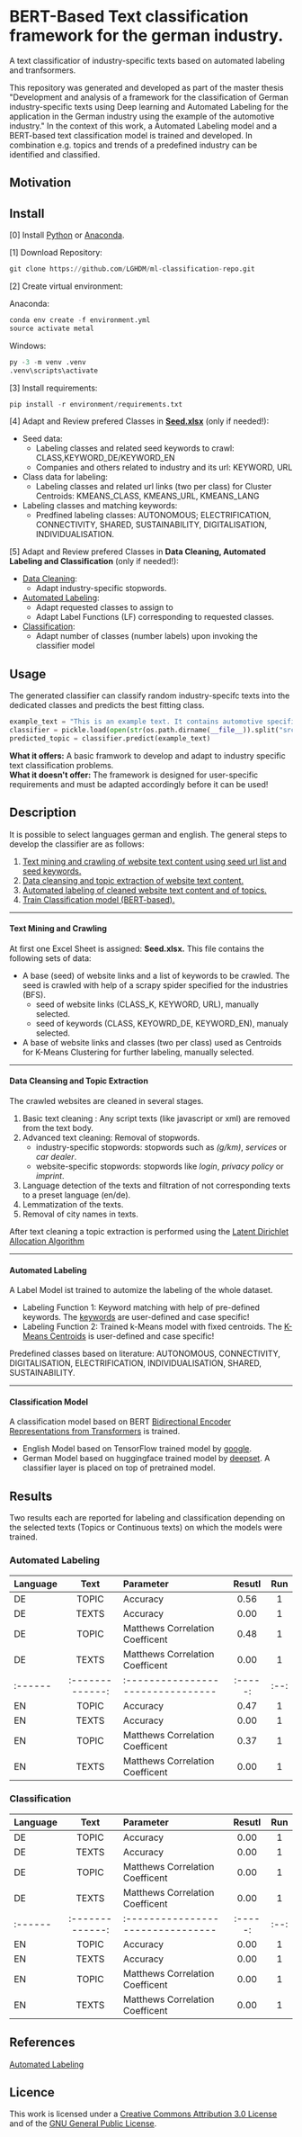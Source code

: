 # BERT-Based Text classification framework for the german industry.
A text classificatior of industry-specific texts based on automated labeling and tranfsormers.

This repository was generated and developed as part of the master thesis "Development and analysis of a framework for the classification of German industry-specific texts using Deep learning and Automated Labeling for the application in the German industry using the example of the automotive industry."
In the context of this work, a Automated Labeling model and a BERT-based text classification model is trained and developed. In combination e.g. topics and trends of a predefined industry can be identified and classified.
<!-- "Analysis and automated labeling of topics and trends in the German
automotive industry using Deep Learning and Natural Language Processing based on of industry-specific website content.". -->

## Motivation

## Install
[0] Install [Python](https://www.python.org/downloads/release/python-3111/) or [Anaconda](https://www.anaconda.com/products/distribution).

[1] Download Repository:

```python
git clone https://github.com/LGHDM/ml-classification-repo.git
```

[2] Create virtual environment:

Anaconda:
```python
conda env create -f environment.yml
source activate metal
```
Windows:
```python
py -3 -m venv .venv
.venv\scripts\activate
```

[3] Install requirements:
```python
pip install -r environment/requirements.txt
```

[4] Adapt and Review prefered Classes in [**Seed.xlsx**](https://github.com/LGHDM/ml-classification-repo/blob/main/files/Seed.xlsx) (only if needed!):
- Seed data:
   - Labeling classes and related seed keywords to crawl: CLASS,KEYWORD_DE/KEYWORD_EN
   - Companies and others related to industry and its url: KEYWORD, URL  
- Class data for labeling:
   - Labeling classes and related url links (two per class) for Cluster Centroids: KMEANS_CLASS, KMEANS_URL, KMEANS_LANG
- Labeling classes and matching keywords:
   - Predfined labeling classes: AUTONOMOUS; ELECTRIFICATION, CONNECTIVITY, SHARED, SUSTAINABILITY, DIGITALISATION, INDIVIDUALISATION.

[5] Adapt and Review prefered Classes in **Data Cleaning, Automated Labeling and Classification** (only if needed!):
- [Data Cleaning](https://github.com/LGHDM/ml-classification-repo/tree/main/src/cleans):
   - Adapt industry-specific stopwords.
- [Automated Labeling](https://github.com/LGHDM/ml-classification-repo/tree/main/src/automated_label):
   - Adapt requested classes to assign to
   - Adapt Label Functions (LF) corresponding to requested classes.
- [Classification](https://github.com/LGHDM/ml-classification-repo/tree/main/src/classification):
   - Adapt number of classes (number labels) upon invoking the classifier model

## Usage
The generated classifier can classify random industry-specifc texts into the dedicated classes and predicts the best fitting class.
```python
example_text = "This is an example text. It contains automotive specific words like battery, electrical, loading station, autonomic driving and many more car words."
classifier = pickle.load(open(str(os.path.dirname(__file__)).split("src")[0] + r"models/classifier.pkl", 'rb')) 
predicted_topic = classifier.predict(example_text)
```
**What it offers:** A basic framwork to develop and adapt to industry specific text classification problems.  
**What it doesn't offer:** The framework is designed for user-specific requirements and must be adapted accordingly before it can be used!

## Description
It is possible to select languages german and english. The general steps to develop the classifier are as follows:

   1. [Text mining and crawling of website text content using seed url list and seed keywords.](#text-mining-and-crawling-of-website-text-content)
   2. [Data cleansing and topic extraction of website text content.](#data-cleansing-and-topic-extraction)
   3. [Automated labeling of cleaned website text content and of topics.](#automated-labeling)
   4. [Train Classification model (BERT-based).](#classification-model)

***
#### Text Mining and Crawling 

   At first one Excel Sheet is assigned: **Seed.xlsx.** This file contains the following sets of data:
   - A base (seed) of website links and a list of keywords to be crawled. The seed is crawled with help of a scrapy spider specified for the industries (BFS). 
      - seed  of website links (CLASS_K, KEYWORD, URL), manually selected.
      - seed of keywords (CLASS, KEYOWRD_DE, KEYWORD_EN), manualy selected.
   - A base of website links and classes (two per class) used as Centroids for K-Means Clustering for further labeling, manually selected.
***
#### Data Cleansing and Topic Extraction

   The crawled websites are cleaned in several stages.
   1. Basic text cleaning : Any script texts (like javascript or xml) are removed from the text body. 
   2. Advanced text cleaning: Removal of stopwords. 
      - industry-specific stopwords: stopwords such as *(g/km)*, *services* or *car dealer*.
      - website-specific stopwords: stopwords like *login*, *privacy policy* or *imprint*.  
   3. Language detection of the texts and filtration of not corresponding texts to a preset language (en/de). 
   4. Lemmatization of the texts. 
   5. Removal of city names in texts. 

   After text cleaning a topic extraction is performed using the [Latent Dirichlet Allocation Algorithm](https://scikit-learn.org/stable/modules/generated/sklearn.decomposition.LatentDirichletAllocation.html)
***
#### Automated Labeling
   A Label Model ist trained to automize the labeling of the whole dataset. 
   * Labeling Function 1: Keyword matching with help of pre-defined keywords. The [keywords](https://github.com/LGHDM/ml-classification-repo/blob/main/files/Seed.xlsx) are user-defined and case specific!
   * Labeling Function 2: Trained k-Means model with fixed centroids. The [K-Means Centroids](https://github.com/LGHDM/ml-classification-repo/blob/main/files/Seed.xlsx) is user-defined and case specific! 

   Predefined classes based on literature: AUTONOMOUS, CONNECTIVITY, DIGITALISATION, ELECTRIFICATION, INDIVIDUALISATION, SHARED, SUSTAINABILITY.
 
***
#### Classification Model
   A classification model based on BERT [Bidirectional Encoder Representations from Transformers](https://arxiv.org/abs/1810.04805) is trained. 
   - English Model based on TensorFlow trained model by [google](https://tfhub.dev/google/collections/bert/1). 
   - German Model based on huggingface trained model by [deepset](https://huggingface.co/bert-base-german-cased). A classifier layer is placed on top of pretrained model.

## Results
Two results each are reported for labeling and classification depending on the selected texts (Topics or Continuous texts) on which the models were trained.
### Automated Labeling
|Language|Text           | Parameter                       | Resutl | Run |
|:------ |:-------------:|:--------------------------------| :-----:| :--:|
|DE      |TOPIC          | Accuracy                        | 0.56   | 1   |
|DE      |TEXTS          | Accuracy                        | 0.00   | 1   |
|DE      |TOPIC          | Matthews Correlation Coefficent | 0.48   | 1   |
|DE      |TEXTS          | Matthews Correlation Coefficent | 0.00   | 1   |
|:------ |:-------------:|:--------------------------------| :-----:| :--:|
|EN      |TOPIC          | Accuracy                        | 0.47   | 1   |
|EN      |TEXTS          | Accuracy                        | 0.00   | 1   |
|EN      |TOPIC          | Matthews Correlation Coefficent | 0.37   | 1   |
|EN      |TEXTS          | Matthews Correlation Coefficent | 0.00   | 1   |

### Classification
|Language|Text           | Parameter                       | Resutl | Run |
|:------ |:-------------:|:--------------------------------| :-----:| :--:|
|DE      |TOPIC          | Accuracy                        | 0.00   | 1   |
|DE      |TEXTS          | Accuracy                        | 0.00   | 1   |
|DE      |TOPIC          | Matthews Correlation Coefficent | 0.00   | 1   |
|DE      |TEXTS          | Matthews Correlation Coefficent | 0.00   | 1   |
|:------ |:-------------:|:--------------------------------| :-----:| :--:|
|EN      |TOPIC          | Accuracy                        | 0.00   | 1   |
|EN      |TEXTS          | Accuracy                        | 0.00   | 1   |
|EN      |TOPIC          | Matthews Correlation Coefficent | 0.00   | 1   |
|EN      |TEXTS          | Matthews Correlation Coefficent | 0.00   | 1   |

## References
[Automated Labeling](https://www.snorkel.org/features/)
## Licence
This work is licensed under a [Creative Commons Attribution 3.0 License](https://creativecommons.org/licenses/by/4.0/legalcode) and of the 
[GNU General Public License](http://www.gnu.org/licenses/).